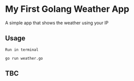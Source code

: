 # My First Golang Weather App

A simple app that shows the weather using your IP

## Usage
    Run in terminal
    
    go run weather.go

## TBC 
